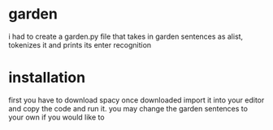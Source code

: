 # garden
i had to create a garden.py file that takes in garden sentences as alist, tokenizes it and prints its enter recognition
# installation
first you have to download spacy 
once downloaded import it into your editor and copy the code and run it.
you may change the garden sentences to your own if you would like to 
